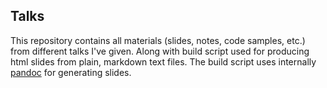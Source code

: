 Talks
-----

This repository contains all materials (slides, notes, code samples, etc.) from
different talks I've given. Along with build script used for producing html slides
from plain, markdown text files. The build script uses internally
[pandoc](http://johnmacfarlane.net/pandoc/) for generating slides.

